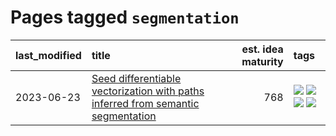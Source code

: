 # Pages tagged `segmentation`

|last_modified|title|est. idea maturity|tags
|:---|:---|---:|:---|
|2023-06-23|[Seed differentiable vectorization with paths inferred from semantic segmentation](../vectorize_anything.md)|768|[![](https://img.shields.io/badge/tag-experimental-f14da)](../tags/experimental.md) [![](https://img.shields.io/badge/tag-segmentation-193ec4)](../tags/segmentation.md) [![](https://img.shields.io/badge/tag-svg-8b3cb7)](../tags/svg.md) [![](https://img.shields.io/badge/tag-tooling-1614f8)](../tags/tooling.md)|